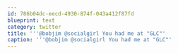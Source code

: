 ```yaml
---
id: 786b04dc-eecd-4930-874f-043a412f87fd
blueprint: text
category: twitter
title: '''@bobjim @socialgirl You had me at "GLC"'
caption: '''@bobjim @socialgirl You had me at "GLC"'
---
```

